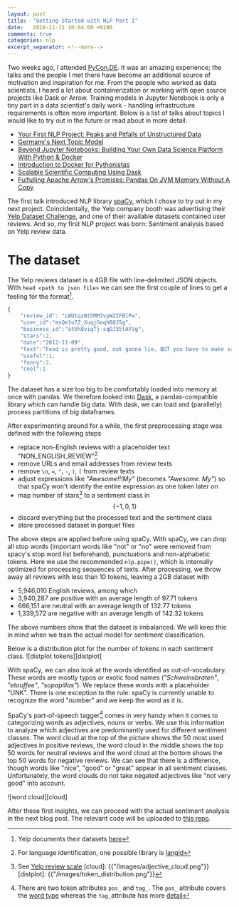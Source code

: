 ```yaml
---
layout: post
title:  "Getting Started with NLP Part I"
date:   2018-11-11 10:04:00 +0100
comments: true
categories: nlp
excerpt_separator: <!--more-->
---
```

Two weeks ago, I attended [PyCon.DE](https://de.pycon.org/). It was an amazing experience; the talks and the people I met there have become an additional source of motivation and inspiration for me. From the people who worked as data scientists, I heard a lot about containerization or working with open source projects like Dask or Arrow. Training models in Jupyter Notebook is only a tiny part in a data scientist's daily work - handling infrastructure requirements is often more important. Below is a list of talks about topics I would like to try out in the future or read about in more detail:

* [Your First NLP Project: Peaks and Pitfalls of Unstructured Data](https://www.youtube.com/watch?v=bf2hISLgK84)
* [Germany's Next Topic Model](https://www.youtube.com/watch?v=sI7VpFNiy_I)
* [Beyond Jupyter Notebooks: Building Your Own Data Science Platform With Python & Docker](https://www.youtube.com/watch?v=xU2KUE68yFE)
* [Introduction to Docker for Pythonistas](https://www.youtube.com/watch?v=Fqq6F68SQFY)
* [Scalable Scientific Computing Using Dask](https://www.youtube.com/watch?v=OhstDq8l3OM)
* [Fulfulling Apache Arrow's Promises: Pandas On JVM Memory Without A Copy](https://www.youtube.com/watch?v=xW7IOaQvDsU)


The first talk introduced NLP library [spaCy](https://spacy.io/), which I chose to try out in my next project. Coincidentally, the Yelp company booth was advertising their [Yelp Dataset Challenge](https://www.yelp.com/dataset/challenge), and one of their available datasets contained user reviews. And so, my first NLP project was born: Sentiment analysis based on Yelp review data. 

<!--more-->

# The dataset
The Yelp reviews dataset is a 4GB file with line-delimited JSON objects. With `head <path to json file>` we can see the first couple of lines to get a feeling for the format[^1].
```javascript
{
    "review_id": "LWUtqzNthMM3vpWZIFBlPw",
    "user_id":"msQe1u7Z_XuqjGoqhB0J5g",
    "business_id":"atVh8viqTj-sqDJ35tAYVg",
    "stars":2,
    "date":"2012-11-09",
    "text":"Food is pretty good, not gonna lie. BUT you have to make sacrifices if you choose to eat there. It literally takes an hour to an hour and a half to deliver food.Seriously. EVERY SINGLE TIME. Doesnt matter if we order at 8am, 10am or 1pm. Never fails, they take F-O-R-E-V-E-R. If you dont get what you ordered or you are upset by them delivering your breakfast around LUNCH time, be ready to have the owner talk down to you and be a total bitch to you for i dont know, justwanting what you pay for?! \n\nIts over priced. But its decently tasteful food. Takes forever. Owners awitch. And i'm pretty sure that they continuing forget to pack my extra ranch just to piss me off. \n\nEnd Rant. \n\nPS- I've never gone in there to eat because i frankly, i'd rather tip the nice delivery driver then the ignorant imbeciles that work in the dining area. \n\nPPS- My hot chocolate today was cold.They should call it Cold Chocolate. Or start caring if their hot chocolate is hot. One of the two wouldbe great!",
    "useful":1,
    "funny":2,
    "cool":1
}
```
The dataset has a size too big to be comfortably loaded into memory at once with pandas. We therefore looked into [Dask](https://dask.org/), a pandas-compatible library which can handle big data. With dask, we can load and (parallelly) process partitions of big dataframes.

After experimenting around for a while, the first preprocessing stage was defined with the following steps
* replace non-English reviews with a placeholder text "NON_ENGLISH_REVIEW"[^2]
* remove URLs and email addresses from review texts 
* remove `\n`, `=`, `"`, `-`, `)`, `(` from review texts
* adjust expressions like _"Awesome!!!My"_ (becomes _"Awesome. My"_) so that spaCy won't identify the entire expression as one token later on
* map number of stars[^3] to a sentiment class in $$\{-1,0,1\}$$
* discard everything but the processed text and the sentiment class
* store processed dataset in parquet files

The above steps are applied before using spaCy. With spaCy, we can drop all stop words (important words like "not" or "no" were removed from spacy's stop word list beforehand), punctuations and non-alphabetic tokens. Here we use the recommended `nlp.pipe()`, which is internally optimized for processing sequences of texts. After processing, we throw away all reviews with less than 10 tokens, leaving a 2GB dataset with

* 5,946,010 English reviews, among which
* 3,940,287 are positive with an average length of 97.71 tokens
* 666,151 are neutral with an average length of 132.77 tokens
* 1,339,572 are negative with an average length of 142.32 tokens

The above numbers show that the dataset is imbalanced. We will keep this in mind when we train the actual model for sentiment classification. 

Below is a distribution plot for the number of tokens in each sentiment class.
![distplot tokens][distplot]

With spaCy, we can also look at the words identified as out-of-vocabulary. These words are mostly typos or exotic food names (_"Schweinsbraten"_, _"etouffee"_, _"sopapillas"_). We replace these words with a placeholder "UNK". There is one exception to the rule: spaCy is currently unable to recognize the word "number" and we keep the word as it is.

SpaCy's part-of-speech tagger[^4] comes in very handy when it comes to categorizing words as adjectives, nouns or verbs. We use this information to analyze which adjectives are predominantly used for different sentiment classes. The word cloud at the top of the picture shows the 50 most used adjectives in positive reviews, the word cloud in the middle shows the top 50 words for neutral reviews and the word cloud at the bottom shows the top 50 words for negative reviews. We can see that there is a difference, though words like "nice", "good" or "great" appear in all sentiment classes. Unfortunately, the word clouds do not take negated adjectives like "not very good" into account.

![word cloud][cloud]

After these first insights, we can proceed with the actual sentiment analysis in the next blog post. The relevant code will be uploaded to [this repo](https://github.com/ViviLearns2Code/yelp-review).


[^1]: Yelp documents their datasets [here](https://www.yelp.com/dataset/documentation/main)
[^2]: For language identification, one possible library is [langid](https://github.com/saffsd/langid.py)
[^3]: See [Yelp review scale](https://www.yelp.com/developers/display_requirements)
[cloud]: {{"/images/adjective_cloud.png"}}
[distplot]: {{"/images/token_distribution.png"}}
[^4]: There are two token attributes `pos_` and `tag_`. The `pos_` attribute covers the [word type](http://universaldependencies.org/u/pos/) whereas the `tag_`attribute has more [detail](https://www.ling.upenn.edu/courses/Fall_2003/ling001/penn_treebank_pos.html)